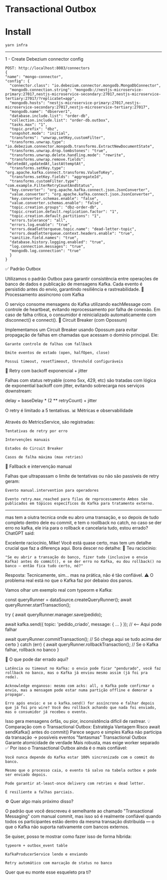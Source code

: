 # Transactional Outbox

# Install

```
yarn infra
```

---

1 - Create Debezium connector config

```
POST: http://localhost:8083/connectors
{
"name": "mongo-connector",
"config": {
  "connector.class": "io.debezium.connector.mongodb.MongoDbConnector",
  "mongodb.connection.string": "mongodb://nestjs-microservice-primary:27017,nestjs-microservice-secondary:27017,nestjs-microservice-tertiary:27017/?replicaSet=app",
  "mongodb.hosts": "nestjs-microservice-primary:27017,nestjs-microservice-secondary:27017,nestjs-microservice-tertiary:27017",
  "mongodb.name": "dbserver1",
  "database.include.list": "order-db",
  "collection.include.list": "order-db.outbox",
  "tasks.max": "1",
  "topic.prefix": "dbz",
  "snapshot.mode": "initial",
  "transforms": "unwrap,setKey,customFilter",
  "transforms.unwrap.type": "io.debezium.connector.mongodb.transforms.ExtractNewDocumentState",
  "transforms.unwrap.drop.tombstones": "true",
  "transforms.unwrap.delete.handling.mode": "rewrite",
  "transforms.unwrap.remove.fields": "deletedAt,updatedAt,lastAttemptAt",
  "transforms.setKey.type": "org.apache.kafka.connect.transforms.ValueToKey",
  "transforms.setKey.fields": "aggregateId",
  "transforms.customFilter.type": "com.example.FilterRetryCountAndStatus",
  "key.converter": "org.apache.kafka.connect.json.JsonConverter",
  "value.converter": "org.apache.kafka.connect.json.JsonConverter",
  "key.converter.schemas.enable": "false",
  "value.converter.schemas.enable": "false",
  "topic.creation.groups": "dbz-order-db",
  "topic.creation.default.replication.factor": "1",
  "topic.creation.default.partitions": "1",
  "errors.tolerance": "all",
  "errors.log.enable": "true",
  "errors.deadletterqueue.topic.name": "dead-letter-topic",
  "errors.deadletterqueue.context.headers.enable": "true",
  "sanitize.field.names": "true",
  "database.history.logging.enabled": "true",
  "log.connection.messages": "true",
  "mongodb.log.connection": "true"
  }
}

```

✅ Padrão Outbox

Utilizamos o padrão Outbox para garantir consistência entre operações de banco de dados e publicação de mensagens Kafka. Cada evento é persistido antes do envio, garantindo resiliência e rastreabilidade.
🧵 Processamento assíncrono com Kafka

O serviço consome mensagens do Kafka utilizando eachMessage com controle de heartbeat, evitando reprocessamento por falha de conexão. Em caso de falha crítica, o consumidor é reinicializado automaticamente com disconnect() e connect().
🧠 Circuit Breaker (com Opossum)

Implementamos um Circuit Breaker usando Opossum para evitar propagação de falhas em chamadas que acessam o domínio principal. Ele:

    Garante controle de falhas com fallback

    Emite eventos de estado (open, halfOpen, close)

    Possui timeout, resetTimeout, threshold configuráveis

🔁 Retry com backoff exponencial + jitter

Falhas com status retryable (como 5xx, 429, etc) são tratadas com lógica de exponential backoff com jitter, evitando sobrecarga nos serviços downstream:

delay = baseDelay \* (2 \*\* retryCount) + jitter

O retry é limitado a 5 tentativas.
📊 Métricas e observabilidade

Através do MetricsService, são registradas:

    Tentativas de retry por erro

    Intervenções manuais

    Estados do Circuit Breaker

    Casos de falha máxima (max retries)

🧯 Fallback e intervenção manual

Falhas que ultrapassam o limite de tentativas ou não são passíveis de retry geram:

    Evento manual.intervention para operadores

    Evento retry.max_reached para filas de reprocessamento Ambos são publicados em tópicos específicos do Kafka para tratamento externo.

---

mas tem a oiutra tecnica onde eu abro uma transação, e so depois de tudo completo dentro dele eu commit, e tem o roollback no catch, no caso se der erro no kafka, ele iria para o rollback e cancelaria tudo, estou errado?
ChatGPT said:

Excelente raciocínio, Mike! Você está quase certo, mas tem um detalhe crucial que faz a diferença aqui. Bora descer no detalhe:
🧠 Teu raciocínio:

    "Se eu abrir a transação do banco, fizer tudo (inclusive o envio Kafka) antes do commit(), e se der erro no Kafka, eu dou rollback() no banco – então fica tudo certo, né?"

Resposta: Tecnicamente, sim... mas na prática, não é tão confiável.
⚠️ O problema real está no que o Kafka faz por debaixo dos panos.

Vamos olhar um exemplo real com typeorm e Kafka:

const queryRunner = dataSource.createQueryRunner();
await queryRunner.startTransaction();

try {
await queryRunner.manager.save(pedido);

await kafka.send({ topic: 'pedido_criado', message: { ... } }); // <-- Aqui pode falhar

await queryRunner.commitTransaction(); // Só chega aqui se tudo acima der certo
} catch (err) {
await queryRunner.rollbackTransaction(); // Se o Kafka falhar, rollback no banco
}

🧨 O que pode dar errado aqui?

    Latência ou timeout no Kafka: o envio pode ficar "pendurado", você faz rollback no banco, mas o Kafka já enviou mesmo assim (já foi pra rede).

    Acknowledge enganoso: mesmo com acks: all, o Kafka pode confirmar o envio, mas a mensagem pode estar numa partição offline e demorar a propagar.

    Erro após envio: e se o kafka.send() for assíncrono e falhar depois que já foi pro wire? Você deu rollback achando que nada foi enviado, mas o consumidor já recebeu o evento.

Isso gera mensagens órfãs, ou pior, inconsistência difícil de rastrear.
💡 Comparação com o Transactional Outbox:
Estratégia Vantagem Risco
await sendKafka() antes do commit() Parece seguro e simples Kafka não participa da transação → possíveis eventos "fantasmas"
Transactional Outbox Garante atomicidade de verdade Mais robusta, mas exige worker separado
✅ Por isso o Transactional Outbox ainda é o mais confiável:

    Você nunca depende do Kafka estar 100% sincronizado com o commit do banco.

    Mesmo que o processo caia, o evento tá salvo na tabela outbox e pode ser enviado depois.

    Pode garantir at-least-once delivery com retries e dead letter.

    É resiliente a falhas parciais.

⚙️ Quer algo mais próximo disso?

O padrão que você descreveu é semelhante ao chamado "Transactional Messaging" com manual commit, mas isso só é realmente confiável quando todos os participantes estão dentro da mesma transação distribuída — o que o Kafka não suporta nativamente com bancos externos.

Se quiser, posso te mostrar como fazer isso de forma híbrida:

    typeorm + outbox_event table

    KafkaProducerService lendo e enviando

    Retry automático com marcação de status no banco

Quer que eu monte esse esqueleto pra ti?
